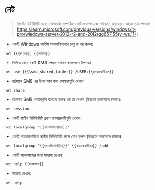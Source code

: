 # নেট

> সিস্টেম ইউটিলিটি যাতে নেটওয়ার্ক-সম্পর্কিত সেটিংস দেখা এবং পরিবর্তন করা হয়।
> আরও তথ্য পাবেন: <https://learn.microsoft.com/previous-versions/windows/it-pro/windows-server-2012-r2-and-2012/gg651155(v=ws.11)>।

- একটি Windows সার্ভিস সমকালিনভাবে চালু বা বন্ধ করুন:

`net {{শুরু|বন্ধ}} {{সার্ভিস}}`

- নিশ্চিত হোন একটি SMB শেয়ার বর্তমান কনসোলে উপলব্ধ:

`net use {{\\smb_shared_folder}} /USER:{{ব্যবহারকারীনাম}}`

- বর্তমানে SMB এর উপর ভাগ করা ফোল্ডারগুলি দেখান:

`net share`

- আপনার SMB শেয়ারগুলি ব্যবহার করছে কে তা দেখান (উচ্চতম কনসোলে চালান):

`net session`

- একটি স্থানীয় সিকিউরিটি গ্রুপে ব্যবহারকারীগুলি দেখান:

`net localgroup "{{অ্যাডমিনিস্ট্রেটরস}}"`

- একটি ব্যবহারকারীকে স্থানীয় সিকিউরিটি গ্রুপে যোগ করুন (উচ্চতম কনসোলে চালান):

`net localgroup "{{অ্যাডমিনিস্ট্রেটরস}}" {{ব্যবহারকারীনাম}} /add`

- একটি সাবকমান্ডের জন্য সাহায্য দেখান:

`net help {{সাবকমান্ড}}`

- সাহায্য দেখান:

`net help`
